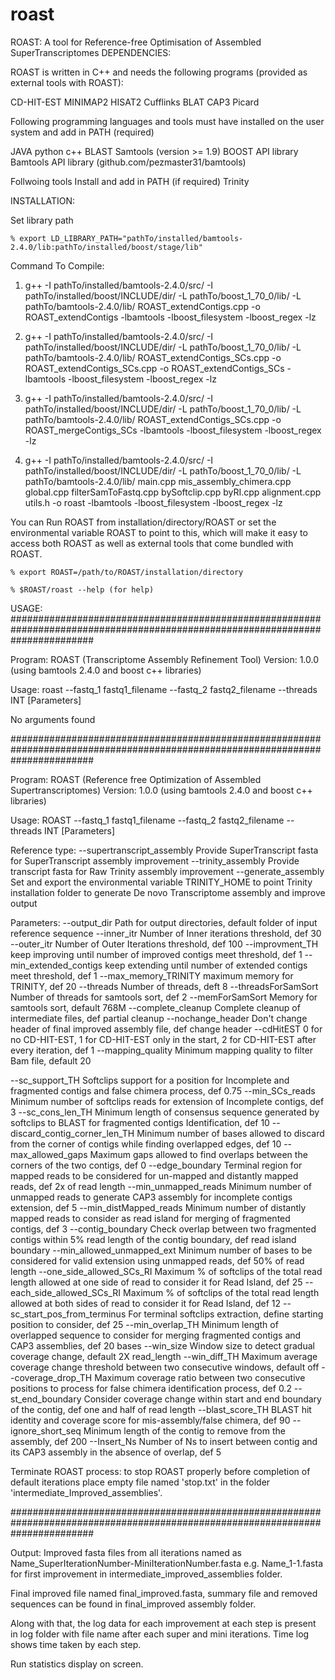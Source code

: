 # roast
ROAST: A tool for Reference-free Optimisation of Assembled SuperTranscriptomes
DEPENDENCIES:

ROAST is written in C++ and needs the following programs (provided as external tools with ROAST):

CD-HIT-EST
MINIMAP2
HISAT2
Cufflinks
BLAT
CAP3
Picard

Following programming languages and tools must have installed on the user system and add in PATH (required)

JAVA
python
c++
BLAST
Samtools (version >= 1.9)
BOOST API library
Bamtools API library (github.com/pezmaster31/bamtools)


Follwoing tools Install and add in PATH (if required) 
Trinity


INSTALLATION:

Set library path

	% export LD_LIBRARY_PATH="pathTo/installed/bamtools-2.4.0/lib:pathTo/installed/boost/stage/lib"

Command To Compile:

1.	g++ -I pathTo/installed/bamtools-2.4.0/src/ -I pathTo/installed/boost/INCLUDE/dir/ -L pathTo/boost_1_70_0/lib/ -L pathTo/bamtools-2.4.0/lib/ ROAST_extendContigs.cpp -o ROAST_extendContigs  -lbamtools -lboost_filesystem  -lboost_regex -lz

2.	g++ -I pathTo/installed/bamtools-2.4.0/src/ -I pathTo/installed/boost/INCLUDE/dir/ -L pathTo/boost_1_70_0/lib/ -L pathTo/bamtools-2.4.0/lib/  ROAST_extendContigs_SCs.cpp -o ROAST_extendContigs_SCs.cpp -o ROAST_extendContigs_SCs  -lbamtools -lboost_filesystem  -lboost_regex -lz

3.	g++ -I pathTo/installed/bamtools-2.4.0/src/ -I pathTo/installed/boost/INCLUDE/dir/ -L pathTo/boost_1_70_0/lib/ -L pathTo/bamtools-2.4.0/lib/  ROAST_extendContigs_SCs.cpp -o ROAST_mergeContigs_SCs  -lbamtools -lboost_filesystem  -lboost_regex -lz

4.	g++ -I pathTo/installed/bamtools-2.4.0/src/ -I pathTo/installed/boost/INCLUDE/dir/ -L pathTo/boost_1_70_0/lib/ -L pathTo/bamtools-2.4.0/lib/ main.cpp mis_assembly_chimera.cpp global.cpp filterSamToFastq.cpp bySoftclip.cpp byRI.cpp alignment.cpp utils.h -o roast -lbamtools -lboost_filesystem  -lboost_regex -lz


You can Run ROAST from installation/directory/ROAST or set the environmental variable ROAST to point to this, which will make it easy to access both ROAST as well as external tools that come bundled with ROAST.

 	% export ROAST=/path/to/ROAST/installation/directory

 	% $ROAST/roast --help (for help)


USAGE:
###############################################################################################################################

Program: ROAST (Transcriptome Assembly Refinement Tool)
Version: 1.0.0 (using bamtools 2.4.0 and boost c++ libraries)

Usage: roast --fastq_1 fastq1_filename --fastq_2 fastq2_filename <Reference type> --threads INT [Parameters]

No arguments found

###############################################################################################################################

Program: ROAST (Reference free Optimization of Assembled Supertranscriptomes)
Version: 1.0.0 (using bamtools 2.4.0 and boost c++ libraries)

Usage: ROAST --fastq_1 fastq1_filename --fastq_2 fastq2_filename <Reference type> --threads INT [Parameters]

Reference type:
   --supertranscript_assembly 		 Provide SuperTranscript fasta for SuperTranscript assembly improvement
   --trinity_assembly 			 Provide transcript fasta for Raw Trinity assembly improvement
   --generate_assembly 			 Set and export the environmental variable TRINITY_HOME to point Trinity installation folder to generate De novo Transcriptome assembly and improve output

Parameters:
   --output_dir 			 Path for output directories, default folder of input reference sequence
   --inner_itr <INT> 			 Number of Inner iterations threshold, def 30
   --outer_itr <INT> 			 Number of Outer Iterations threshold, def 100
   --improvment_TH <INT> 		 keep improving until number of improved contigs meet threshold, def 1
   --min_extended_contigs <INT> 	 keep extending until number of extended contigs meet threshold, def 1
   --max_memory_TRINITY <INT> 		 maximum memory for TRINITY, def 20
   --threads <INT> 			 Number of threads, deft 8
   --threadsForSamSort <INT> 		 Number of threads for samtools sort, def 2
   --memForSamSort <INT> 		 Memory for samtools sort, default 768M
   --complete_cleanup 			 Complete cleanup of intermediate files, def partial cleanup
   --nochange_header 			 Don't change header of final improved assembly file, def change header
   --cdHitEST <INT> 			 0 for no CD-HIT-EST, 1 for CD-HIT-EST only in the start, 2 for CD-HIT-EST after every iteration, def 1
   --mapping_quality 			 Minimum mapping quality to filter Bam file, default 20

   --sc_support_TH 			 Softclips support for a position for Incomplete and fragmented contigs and false chimera process, def 0.75
   --min_SCs_reads <INT> 		 Minimum number of softclips reads for extension of Incomplete contigs, def 3
   --sc_cons_len_TH <INT> 		 Minimum length of consensus sequence generated by softclips to BLAST for fragmented contigs Identification, def 10
   --discard_contig_corner_len_TH <INT>  Minimum number of bases allowed to discard from the corner of contigs while finding overlapped edges, def 10
   --max_allowed_gaps <INT> 		 Maximum gaps allowed to find overlaps between the corners of the two contigs, def 0
   --edge_boundary <INT> 		 Terminal region for mapped reads to be considered for un-mapped and distantly mapped reads, def 2x of read length
   --min_unmapped_reads <INT> 		 Minimum number of unmapped reads to generate CAP3 assembly for incomplete contigs extension, def 5
   --min_distMapped_reads <INT> 	 Minimum number of distantly mapped reads to consider as read island for merging of fragmented contigs, def 3
   --contig_boundary <true> 		 Check overlap between two fragmented contigs within 5% read length of the contig boundary, def read island boundary
   --min_allowed_unmapped_ext <INT> 	 Minimum number of bases to be considered for valid extension using unmapped reads, def 50% of read length
   --one_side_allowed_SCs_RI <INT> 	 Maximum % of softclips of the total read length allowed at one side of read to consider it for Read Island, def 25
   --each_side_allowed_SCs_RI <INT> 	 Maximum % of softclips of the total read length allowed at both sides of read to consider it for Read Island, def 12
   --sc_start_pos_from_terminus <INT> 	 For terminal softclips extraction, define starting position to consider, def 25
   --min_overlap_TH <INT> 		 Minimum length of overlapped sequence to consider for merging fragmented contigs and CAP3 assemblies, def 20 bases
   --win_size <INT> 			 Window size to detect gradual coverage change, default 2X read_length 
   --win_diff_TH <INT> 			 Maximum average coverage change threshold between two consecutive windows, default off 
   --coverage_drop_TH <INT> 		 Maximum coverage ratio between two consecutive positions to process for false chimera identification process, def 0.2
   --st_end_boundary <INT> 		 Consider coverage change within start and end boundary of the contig, def one and half of read length 
   --blast_score_TH <INT> 		 BLAST hit identity and coverage score for mis-assembly/false chimera, def 90
   --ignore_short_seq <INT> 		 Minimum length of the contig to remove from the assembly, def 200
   --Insert_Ns <INT> 			 Number of Ns to insert between contig and its CAP3 assembly in the absence of overlap, def 5

Terminate ROAST process:
   to stop ROAST properly before completion of default iterations place empty file named 'stop.txt' in the folder 'intermediate_Improved_assemblies'.


###############################################################################################################################

   
Output:
Improved fasta files from all iterations named as Name_SuperIterationNumber-MiniIterationNumber.fasta e.g. Name_1-1.fasta for first improvement in intermediate_improved_assemblies folder.

Final improved file named final_improved.fasta, summary file and removed sequences can be found in final_improved assembly folder.

Along with that, the log data for each improvement at each step is present in log folder with file name after each super and mini iterations.
Time log shows time taken by each step.

Run statistics display on screen.
